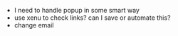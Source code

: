 * I need to handle popup in some smart way
* use xenu to check links? can I save or automate this?
* change email